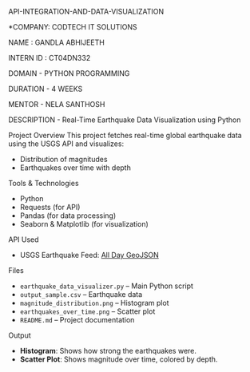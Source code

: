 API-INTEGRATION-AND-DATA-VISUALIZATION


*COMPANY: CODTECH IT SOLUTIONS


NAME : GANDLA ABHIJEETH


INTERN ID : CT04DN332


DOMAIN - PYTHON PROGRAMMING


DURATION - 4 WEEKS


MENTOR - NELA SANTHOSH

DESCRIPTION -
 Real-Time Earthquake Data Visualization using Python

Project Overview
This project fetches real-time global earthquake data using the USGS API and visualizes:
- Distribution of magnitudes
- Earthquakes over time with depth

 Tools & Technologies
- Python
- Requests (for API)
- Pandas (for data processing)
- Seaborn & Matplotlib (for visualization)

API Used
- USGS Earthquake Feed: [All Day GeoJSON](https://earthquake.usgs.gov/earthquakes/feed/v1.0/summary/all_day.geojson)

Files
- `earthquake_data_visualizer.py` – Main Python script
- `output_sample.csv` – Earthquake data
- `magnitude_distribution.png` – Histogram plot
- `earthquakes_over_time.png` – Scatter plot
- `README.md` – Project documentation

 Output
- **Histogram**: Shows how strong the earthquakes were.
- **Scatter Plot**: Shows magnitude over time, colored by depth.

